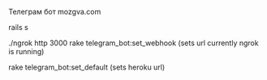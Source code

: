 Телеграм бот mozgva.com

rails s

./ngrok http 3000
rake telegram_bot:set_webhook (sets url currently ngrok is running)

rake telegram_bot:set_default (sets heroku url)
